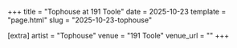 +++
title = "Tophouse at 191 Toole"
date = 2025-10-23
template = "page.html"
slug = "2025-10-23-tophouse"

[extra]
artist = "Tophouse"
venue = "191 Toole"
venue_url = ""
+++
